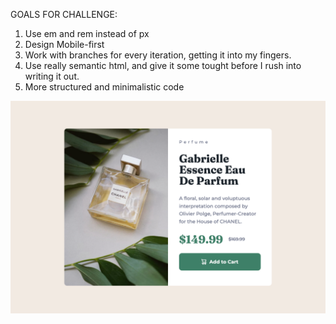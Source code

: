 GOALS FOR CHALLENGE:
1. Use em and rem instead of px
2. Design Mobile-first
3. Work with branches for every iteration, getting it into my fingers. 
4. Use really semantic html, and give it some tought before I rush into writing it out. 
5. More structured and minimalistic code

![](screenshot.png)